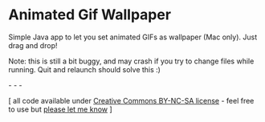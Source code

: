 Animated Gif Wallpaper
====================

Simple Java app to let you set animated GIFs as wallpaper (Mac only). Just drag and drop!

Note: this is still a bit buggy, and may crash if you try to change files while running. Quit and relaunch should solve this :)

\- \- \-

\[ all code available under [Creative Commons BY-NC-SA license](http://creativecommons.org/licenses/by-nc-sa/3.0/) - feel free to use but [please let me know](http://www.jeffreythompson.org) \]
